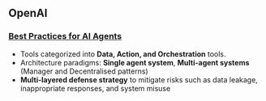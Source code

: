 ## OpenAI

### [Best Practices for AI Agents](https://cdn.openai.com/business-guides-and-resources/a-practical-guide-to-building-agents.pdf)

- Tools categorized into **Data, Action, and Orchestration** tools.
- Architecture paradigms: **Single agent system**, **Multi-agent systems** (Manager and Decentralised patterns)
- **Multi-layered defense strategy** to mitigate risks such as data leakage, inappropriate responses, and system misuse